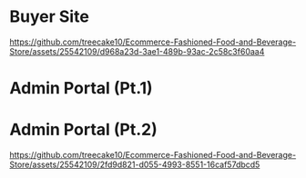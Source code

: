 # Buyer Site

https://github.com/treecake10/Ecommerce-Fashioned-Food-and-Beverage-Store/assets/25542109/d968a23d-3ae1-489b-93ac-2c58c3f60aa4

# Admin Portal (Pt.1)

# Admin Portal (Pt.2)

https://github.com/treecake10/Ecommerce-Fashioned-Food-and-Beverage-Store/assets/25542109/2fd9d821-d055-4993-8551-16caf57dbcd5



